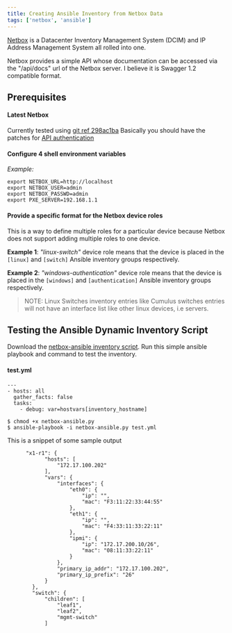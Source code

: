 ```yaml
---
title: Creating Ansible Inventory from Netbox Data
tags: ['netbox', 'ansible']
---
```


[Netbox](http://github.com/digitalocean/netbox) is a Datacenter Inventory Management
System (DCIM) and IP Address Management System all rolled into one.

Netbox provides a simple API whose documentation can be accessed via the "/api/docs"
url of the Netbox server. I believe it is Swagger 1.2 compatible format.

## Prerequisites

#### Latest Netbox

Currently tested using [git ref 298ac1ba](https://github.com/digitalocean/netbox/commit/298ac1ba7a19ce4dadbd7d6bf857dbb1fc61aaa9)
Basically you should have the patches for [API authentication](https://github.com/digitalocean/netbox/issues/724)

#### Configure 4 shell environment variables

_Example:_

```
export NETBOX_URL=http://localhost
export NETBOX_USER=admin
export NETBOX_PASSWD=admin
export PXE_SERVER=192.168.1.1
```

#### Provide a specific format for the Netbox device roles

This is a way to define multiple roles for a particular device because Netbox does not support adding multiple roles to one device.


**Example 1**: _"linux-switch"_ device role means that the device is placed in the ``[linux]``
 and ``[switch]`` Ansible inventory groups respectively.

**Example 2**: _"windows-authentication"_ device role means that the device is placed in
the ``[windows]`` and ``[authentication]`` Ansible inventory groups respectively.

> NOTE:  Linux Switches inventory entries like Cumulus switches entries will not have an interface list like other linux devices, i.e servers.


## Testing the Ansible Dynamic Inventory Script

Download the [netbox-ansible inventory script](https://gist.github.com/linuxsimba/7726aa6f67ae3cbbd9c61efdf37b8c88). Run this simple ansible playbook and command to test the inventory.

#### test.yml
```
---
- hosts: all
  gather_facts: false
  tasks:
    - debug: var=hostvars[inventory_hostname]
```

```
$ chmod +x netbox-ansible.py
$ ansible-playbook -i netbox-ansible.py test.yml
```

This is a snippet of some sample output

```
      "x1-r1": {
            "hosts": [
                "172.17.100.202"
            ],
            "vars": {
                "interfaces": {
                    "eth0": {
                        "ip": "",
                        "mac": "F3:11:22:33:44:55"
                    },
                    "eth1": {
                        "ip": "",
                        "mac": "F4:33:11:33:22:11"
                    },
                    "ipmi": {
                        "ip": "172.17.200.10/26",
                        "mac": "08:11:33:22:11"
                    }
                },
                "primary_ip_addr": "172.17.100.202",
                "primary_ip_prefix": "26"
            }
        },
        "switch": {
            "children": [
                "leaf1",
                "leaf2",
                "mgmt-switch"
            ]

```
